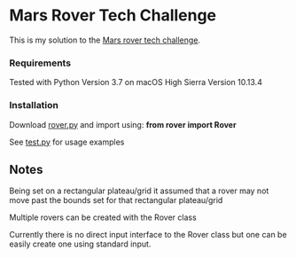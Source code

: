 # Mars Rover Tech Challenge

This is my solution to the [Mars rover tech challenge](https://code.google.com/archive/p/marsrovertechchallenge/).

### Requirements

Tested with Python Version 3.7 on macOS High Sierra Version 10.13.4

### Installation

Download [rover.py](https://github.com/timothyhouzet/mars-rover/blob/master/rover.py) and import using: **from rover import Rover**

See [test.py](https://github.com/timothyhouzet/mars-rover/blob/master/test.py) for usage examples

## Notes

Being set on a rectangular plateau/grid it assumed that a rover may not move past the bounds set for that rectangular plateau/grid

Multiple rovers can be created with the Rover class

Currently there is no direct input interface to the Rover class but one can be easily create one using standard input.




